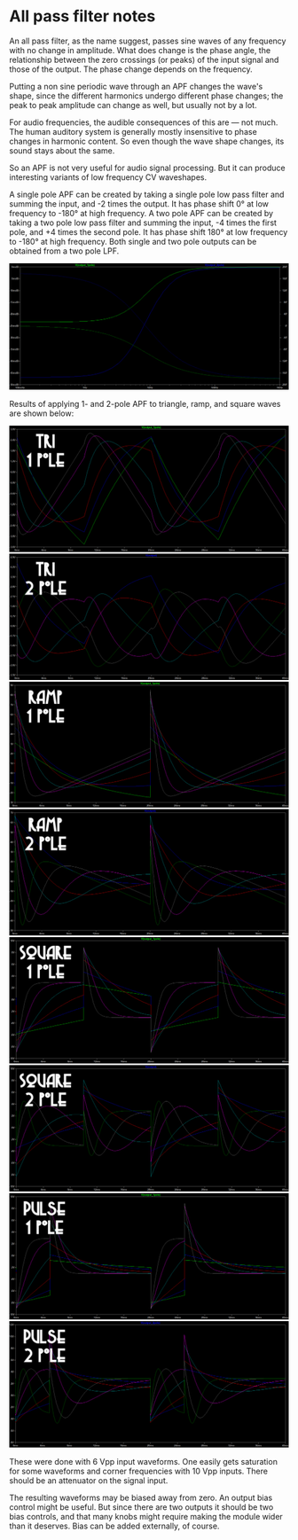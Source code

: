 # All pass filter notes

An all pass filter, as the name suggest, passes sine waves of any frequency with no change in amplitude. What does change is the phase angle, the relationship between the zero crossings (or peaks) of the input signal and those of the output. The phase change depends on the frequency.

Putting a non sine periodic wave through an APF changes the wave's shape, since the different harmonics undergo different phase changes; the peak to peak amplitude can change as well, but usually not by a lot.

For audio frequencies, the audible consequences of this are — not much. The human auditory system is generally mostly insensitive to phase changes in harmonic content. So even though the wave shape changes, its sound stays about the same.

So an APF is not very useful for audio signal processing. But it can produce interesting variants of low frequency CV waveshapes.

A single pole APF can be created by taking a single pole low pass filter and summing the input, and -2 times the output. It has phase shift 0° at low frequency to -180° at high frequency. A two pole APF can be created by taking a two pole low pass filter and summing the input, -4 times the first pole, and +4 times the second pole. It has phase shift 180° at low frequency to -180° at high frequency. Both single and two pole outputs can be obtained from a two pole LPF.

![](Images/apf_bode.png)

Results of applying 1- and 2-pole APF to triangle, ramp, and square waves are shown below:

![](Images/apf_tri_1.png)
![](Images/apf_tri_2.png)
![](Images/apf_ramp_1.png)
![](Images/apf_ramp_2.png)
![](Images/apf_square_1.png)
![](Images/apf_square_2.png)
![](Images/apf_pulse_1.png)
![](Images/apf_pulse_2.png)

These were done with 6 Vpp input waveforms. One easily gets saturation for some waveforms and corner frequencies with 10 Vpp inputs. There should be an attenuator on the signal input.

The resulting waveforms may be biased away from zero. An output bias control might be useful. But since there are two outputs it should be two bias controls, and that many knobs might require making the module wider than it deserves. Bias can be added externally, of course.

